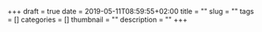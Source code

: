 +++ 
draft = true
date = 2019-05-11T08:59:55+02:00
title = ""
slug = "" 
tags = []
categories = []
thumbnail = "<no value>"
description = ""
+++
